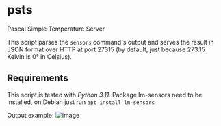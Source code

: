 # psts
Pascal Simple Temperature Server

This script parses the ```sensors``` command's output and serves the result in JSON format over HTTP at port 27315 (by default, just because 273.15 Kelvin is 0° in Celsius).

## Requirements ##
This script is tested with *Python 3.11*.
Package lm-sensors need to be installed, on Debian just run ```apt install lm-sensors```

Output example:
![image](https://github.com/user-attachments/assets/be6a61cd-837a-47b2-80c5-172693bf54cf)
